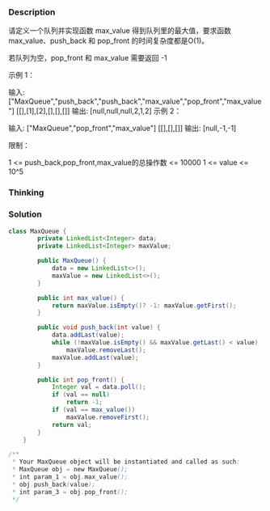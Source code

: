 ### Description

请定义一个队列并实现函数 max_value 得到队列里的最大值，要求函数max_value、push_back 和 pop_front 的时间复杂度都是O(1)。

若队列为空，pop_front 和 max_value 需要返回 -1

示例 1：

输入: 
["MaxQueue","push_back","push_back","max_value","pop_front","max_value"]
[[],[1],[2],[],[],[]]
输出: [null,null,null,2,1,2]
示例 2：

输入: 
["MaxQueue","pop_front","max_value"]
[[],[],[]]
输出: [null,-1,-1]


限制：

1 <= push_back,pop_front,max_value的总操作数 <= 10000
1 <= value <= 10^5



### Thinking

### Solution
```java
class MaxQueue {
        private LinkedList<Integer> data;
        private LinkedList<Integer> maxValue;

        public MaxQueue() {
            data = new LinkedList<>();
            maxValue = new LinkedList<>();
        }

        public int max_value() {
            return maxValue.isEmpty()? -1: maxValue.getFirst();
        }

        public void push_back(int value) {
            data.addLast(value);
            while (!maxValue.isEmpty() && maxValue.getLast() < value)
                maxValue.removeLast();
            maxValue.addLast(value);
        }

        public int pop_front() {
            Integer val = data.poll();
            if (val == null)
                return -1;
            if (val == max_value())
                maxValue.removeFirst();
            return val;
        }
    }

/**
 * Your MaxQueue object will be instantiated and called as such:
 * MaxQueue obj = new MaxQueue();
 * int param_1 = obj.max_value();
 * obj.push_back(value);
 * int param_3 = obj.pop_front();
 */
```